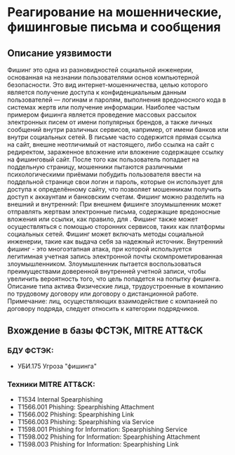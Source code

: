 # Реагирование на мошеннические, фишинговые письма и сообщения

## Описание уязвимости
Фишинг это одна из разновидностей социальной инженерии, основанная на незнании пользователями основ компьютерной безопасности. Это вид интернет-мошенничества, целью которого является получение доступа к конфиденциальным данным пользователей — логинам и паролям, выполнения вредоносного кода в системах жертв или получение информации.
Наиболее частым примером фишинга является проведение массовых рассылок электронных писем от имени популярных брендов, а также личных сообщений внутри различных сервисов, например, от имени банков или внутри социальных сетей. В письме часто содержится прямая ссылка на сайт, внешне неотличимый от настоящего, либо ссылка на сайт с редиректом, зараженное вложение или вложение содержащее ссылку на фишинговый сайт. После того как пользователь попадает на поддельную страницу, мошенники пытаются различными психологическими приёмами побудить пользователя ввести на поддельной странице свои логин и пароль, которые он использует для доступа к определённому сайту, что позволяет мошенникам получить доступ к аккаунтам и банковским счетам.
Фишинг можно разделить на внешний и внутренний:
При внешнем фишинге злоумышленник может отправлять жертвам электронные письма, содержащие вредоносные вложения или ссылки, как правило, для . Фишинг также может осуществляться с помощью сторонних сервисов, таких как платформы социальных сетей. Фишинг может включать методы социальной инженерии, такие как выдача себя за надежный источник.
Внутренний фишинг - это многоэтапная атака, при которой используется легитимная учетная запись электронной почты скомпрометированная злоумышленником. Злоумышленник пытается воспользоваться преимуществами доверенной внутренней учетной записи, чтобы увеличить вероятность того, что цель попадется на попытку фишинга.
Описание типа актива
Физические лица, трудоустроенные в компанию по трудовому договору или договору о дистанционной работе. Примечание: лиц, осуществляющих взаимодействие с компанией по договору подряда, следует относить к категории подрядчиков.

## Вхождение в базы ФСТЭК, MITRE ATT&CK
### БДУ ФСТЭК:
+ УБИ.175 Угроза "фишинга"

### Техники MITRE ATT&CK:
+ T1534 Internal Spearphishing
+    T1566.001 Phishing: Spearphishing Attachment
+   T1566.002 Phishing: Spearphishing Link
+    T1566.003 Phishing: Spearphishing via Service
+    T1598.001 Phishing for Information: Spearphishing Service
+    T1598.002 Phishing for Information: Spearphishing Attachment
+    T1598.003 Phishing for Information: Spearphishing Link